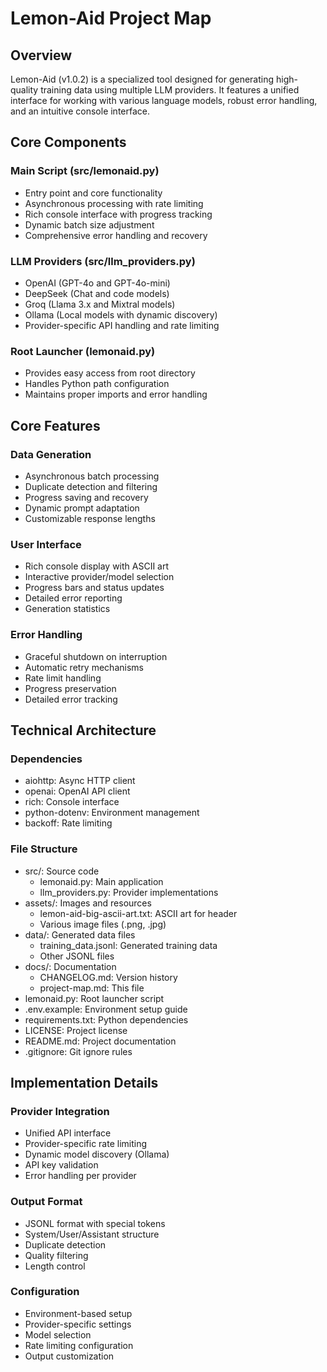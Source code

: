 # Lemon-Aid Project Map

## Overview
Lemon-Aid (v1.0.2) is a specialized tool designed for generating high-quality training data using multiple LLM providers. It features a unified interface for working with various language models, robust error handling, and an intuitive console interface.

## Core Components

### Main Script (src/lemonaid.py)
- Entry point and core functionality
- Asynchronous processing with rate limiting
- Rich console interface with progress tracking
- Dynamic batch size adjustment
- Comprehensive error handling and recovery

### LLM Providers (src/llm_providers.py)
- OpenAI (GPT-4o and GPT-4o-mini)
- DeepSeek (Chat and code models)
- Groq (Llama 3.x and Mixtral models)
- Ollama (Local models with dynamic discovery)
- Provider-specific API handling and rate limiting

### Root Launcher (lemonaid.py)
- Provides easy access from root directory
- Handles Python path configuration
- Maintains proper imports and error handling

## Core Features

### Data Generation
- Asynchronous batch processing
- Duplicate detection and filtering
- Progress saving and recovery
- Dynamic prompt adaptation
- Customizable response lengths

### User Interface
- Rich console display with ASCII art
- Interactive provider/model selection
- Progress bars and status updates
- Detailed error reporting
- Generation statistics

### Error Handling
- Graceful shutdown on interruption
- Automatic retry mechanisms
- Rate limit handling
- Progress preservation
- Detailed error tracking

## Technical Architecture

### Dependencies
- aiohttp: Async HTTP client
- openai: OpenAI API client
- rich: Console interface
- python-dotenv: Environment management
- backoff: Rate limiting

### File Structure
- src/: Source code
  - lemonaid.py: Main application
  - llm_providers.py: Provider implementations
- assets/: Images and resources
  - lemon-aid-big-ascii-art.txt: ASCII art for header
  - Various image files (.png, .jpg)
- data/: Generated data files
  - training_data.jsonl: Generated training data
  - Other JSONL files
- docs/: Documentation
  - CHANGELOG.md: Version history
  - project-map.md: This file
- lemonaid.py: Root launcher script
- .env.example: Environment setup guide
- requirements.txt: Python dependencies
- LICENSE: Project license
- README.md: Project documentation
- .gitignore: Git ignore rules

## Implementation Details

### Provider Integration
- Unified API interface
- Provider-specific rate limiting
- Dynamic model discovery (Ollama)
- API key validation
- Error handling per provider

### Output Format
- JSONL format with special tokens
- System/User/Assistant structure
- Duplicate detection
- Quality filtering
- Length control

### Configuration
- Environment-based setup
- Provider-specific settings
- Model selection
- Rate limiting configuration
- Output customization 